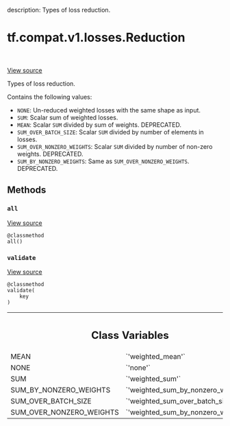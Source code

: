 description: Types of loss reduction.

<div itemscope itemtype="http://developers.google.com/ReferenceObject">
<meta itemprop="name" content="tf.compat.v1.losses.Reduction" />
<meta itemprop="path" content="Stable" />
<meta itemprop="property" content="all"/>
<meta itemprop="property" content="validate"/>
<meta itemprop="property" content="MEAN"/>
<meta itemprop="property" content="NONE"/>
<meta itemprop="property" content="SUM"/>
<meta itemprop="property" content="SUM_BY_NONZERO_WEIGHTS"/>
<meta itemprop="property" content="SUM_OVER_BATCH_SIZE"/>
<meta itemprop="property" content="SUM_OVER_NONZERO_WEIGHTS"/>
</div>

# tf.compat.v1.losses.Reduction

<!-- Insert buttons and diff -->

<table class="tfo-notebook-buttons tfo-api nocontent" align="left">

</table>

<a target="_blank" href="/code/stable/tensorflow/python/ops/losses/losses_impl.py">View source</a>



Types of loss reduction.

<!-- Placeholder for "Used in" -->

Contains the following values:

* `NONE`: Un-reduced weighted losses with the same shape as input.
* `SUM`: Scalar sum of weighted losses.
* `MEAN`: Scalar `SUM` divided by sum of weights. DEPRECATED.
* `SUM_OVER_BATCH_SIZE`: Scalar `SUM` divided by number of elements in losses.
* `SUM_OVER_NONZERO_WEIGHTS`: Scalar `SUM` divided by number of non-zero
   weights. DEPRECATED.
* `SUM_BY_NONZERO_WEIGHTS`: Same as `SUM_OVER_NONZERO_WEIGHTS`. DEPRECATED.

## Methods

<h3 id="all"><code>all</code></h3>

<a target="_blank" href="/code/stable/tensorflow/python/ops/losses/losses_impl.py">View source</a>

<pre class="devsite-click-to-copy prettyprint lang-py tfo-signature-link">
<code>@classmethod</code>
<code>all()
</code></pre>




<h3 id="validate"><code>validate</code></h3>

<a target="_blank" href="/code/stable/tensorflow/python/ops/losses/losses_impl.py">View source</a>

<pre class="devsite-click-to-copy prettyprint lang-py tfo-signature-link">
<code>@classmethod</code>
<code>validate(
    key
)
</code></pre>








<!-- Tabular view -->
 <table class="responsive fixed orange">
<colgroup><col width="214px"><col></colgroup>
<tr><th colspan="2"><h2 class="add-link">Class Variables</h2></th></tr>

<tr>
<td>
MEAN<a id="MEAN"></a>
</td>
<td>
`'weighted_mean'`
</td>
</tr><tr>
<td>
NONE<a id="NONE"></a>
</td>
<td>
`'none'`
</td>
</tr><tr>
<td>
SUM<a id="SUM"></a>
</td>
<td>
`'weighted_sum'`
</td>
</tr><tr>
<td>
SUM_BY_NONZERO_WEIGHTS<a id="SUM_BY_NONZERO_WEIGHTS"></a>
</td>
<td>
`'weighted_sum_by_nonzero_weights'`
</td>
</tr><tr>
<td>
SUM_OVER_BATCH_SIZE<a id="SUM_OVER_BATCH_SIZE"></a>
</td>
<td>
`'weighted_sum_over_batch_size'`
</td>
</tr><tr>
<td>
SUM_OVER_NONZERO_WEIGHTS<a id="SUM_OVER_NONZERO_WEIGHTS"></a>
</td>
<td>
`'weighted_sum_by_nonzero_weights'`
</td>
</tr>
</table>

